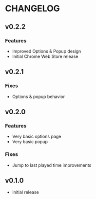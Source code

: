 # CHANGELOG

## v0.2.2

### Features

- Improved Options & Popup design
- Initial Chrome Web Store release

## v0.2.1

### Fixes

- Options & popup behavior

## v0.2.0

### Features

- Very basic options page
- Very basic popup

### Fixes

- Jump to last played time improvements

## v0.1.0

- Initial release
